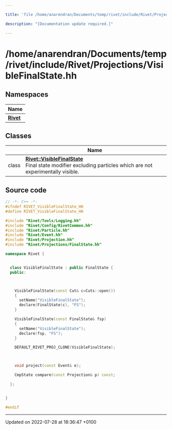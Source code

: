 ```yaml
---

title: 'file /home/anarendran/Documents/temp/rivet/include/Rivet/Projections/VisibleFinalState.hh'

description: "[Documentation update required.]"

---
```


# /home/anarendran/Documents/temp/rivet/include/Rivet/Projections/VisibleFinalState.hh



## Namespaces

| Name           |
| -------------- |
| **[Rivet](/documentation/code/namespaces/namespacerivet/)**  |

## Classes

|                | Name           |
| -------------- | -------------- |
| class | **[Rivet::VisibleFinalState](/documentation/code/classes/classrivet_1_1visiblefinalstate/)** <br>Final state modifier excluding particles which are not experimentally visible.  |




## Source code

```cpp
// -*- C++ -*-
#ifndef RIVET_VisibleFinalState_HH
#define RIVET_VisibleFinalState_HH

#include "Rivet/Tools/Logging.hh"
#include "Rivet/Config/RivetCommon.hh"
#include "Rivet/Particle.hh"
#include "Rivet/Event.hh"
#include "Rivet/Projection.hh"
#include "Rivet/Projections/FinalState.hh"

namespace Rivet {


  class VisibleFinalState : public FinalState {
  public:



    VisibleFinalState(const Cut& c=Cuts::open())
    {
      setName("VisibleFinalState");
      declare(FinalState(c), "FS");
    }

    VisibleFinalState(const FinalState& fsp)
    {
      setName("VisibleFinalState");
      declare(fsp, "FS");
    }

    DEFAULT_RIVET_PROJ_CLONE(VisibleFinalState);



    void project(const Event& e);

    CmpState compare(const Projection& p) const;

  };


}

#endif
```


-------------------------------

Updated on 2022-07-28 at 18:36:47 +0100
